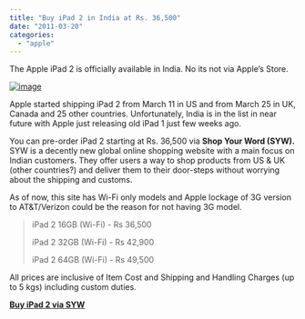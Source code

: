 ```yaml
---
title: "Buy iPad 2 in India at Rs. 36,500"
date: "2011-03-20"
categories: 
  - "apple"
---
```


The Apple iPad 2 is officially available in India. No its not via Apple’s Store.

[![image](http://lh6.ggpht.com/_40bmzDo_mBs/TYY0WP9bDpI/AAAAAAAAB4Y/OyM8Yq3RPPM/image_thumb%5B2%5D.png?imgmax=800 "image")](http://lh5.ggpht.com/_40bmzDo_mBs/TYY0T1K3ulI/AAAAAAAAB4U/B2hrUnWD5y4/s1600-h/image%5B4%5D.png)

Apple started shipping iPad 2 from March 11 in US and from March 25 in UK, Canada and 25 other countries. Unfortunately, India is in the list in near future with Apple just releasing old iPad 1 just few weeks ago.

You can pre-order iPad 2 starting at Rs. 36,500 via **Shop Your Word (SYW).** SYW is a decently new global online shopping website with a main focus on Indian customers. They offer users a way to shop products from US & UK (other countries?) and deliver them to their door-steps without worrying about the shipping and customs.

As of now, this site has Wi-Fi only models and Apple lockage of 3G version to AT&T/Verizon could be the reason for not having 3G model.

> iPad 2 16GB (Wi-Fi) - Rs 36,500
> 
> iPad 2 32GB (Wi-Fi) - Rs 42,900
> 
> iPad 2 64GB (Wi-Fi) - Rs 49,500

All prices are inclusive of Item Cost and Shipping and Handling Charges (up to 5 kgs) including custom duties.

**[Buy iPad 2 via SYW](http://www.shopyourworld.com/ipad2/ipad2.html)**
